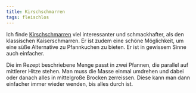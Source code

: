 ```yaml
---
title: Kirschschmarren
tags: fleischlos
---
```


Ich finde [Kirschschmarren](http://grochtdreis.de/flocke/2007/01/06/kirschschmarren/) viel interessanter und schmackhafter, als den klassischen Kaiserschmarren. Er ist zudem eine schöne Möglichkeit, um eine süße Alternative zu Pfannkuchen zu bieten. Er ist in gewissem Sinne auch einfacher.

Die im Rezept beschriebene Menge passt in zwei Pfannen, die parallel auf mittlerer Hitze stehen. Man muss die Masse einmal umdrehen und dabei oder danach alles in mittelgroße Brocken zerreissen. Diese kann man dann einfacher immer wieder wenden, bis alles durch ist.